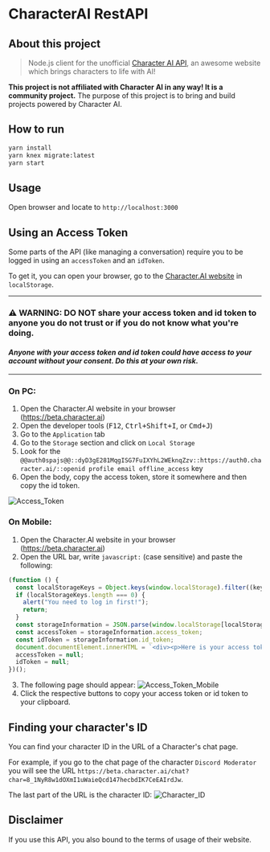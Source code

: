 # CharacterAI RestAPI

## About this project

> Node.js client for the unofficial [Character AI API](https://character.ai/), an awesome website which brings characters to life with AI!

**This project is not affiliated with Character AI in any way! It is a community project.**
The purpose of this project is to bring and build projects powered by Character AI.

## How to run

```bash
yarn install
yarn knex migrate:latest
yarn start
```

## Usage

Open browser and locate to `http://localhost:3000`

## Using an Access Token

Some parts of the API (like managing a conversation) require you to be logged in using an `accessToken` and an `idToken`.

To get it, you can open your browser, go to the [Character.AI website](https://character.ai) in `localStorage`.

---

### ⚠️ WARNING: DO NOT share your access token and id token to anyone you do not trust or if you do not know what you're doing.

#### _Anyone with your access token and id token could have access to your account without your consent. Do this at your own risk._

---

### On PC:

1. Open the Character.AI website in your browser (https://beta.character.ai)
2. Open the developer tools (<kbd>F12</kbd>, <kbd>Ctrl+Shift+I</kbd>, or <kbd>Cmd+J</kbd>)
3. Go to the `Application` tab
4. Go to the `Storage` section and click on `Local Storage`
5. Look for the `@@auth0spajs@@::dyD3gE281MqgISG7FuIXYhL2WEknqZzv::https://auth0.character.ai/::openid profile email offline_access` key
6. Open the body, copy the access token, store it somewhere and then copy the id token.

![Access_Token](https://github.com/realcoloride/node_characterai/assets/108619637/9c830ed3-a28d-4fc0-8220-44c33bf8bf58)

### On Mobile:

1. Open the Character.AI website in your browser (https://beta.character.ai)
2. Open the URL bar, write `javascript:` (case sensitive) and paste the following:

```javascript
(function () {
  const localStorageKeys = Object.keys(window.localStorage).filter((key) => key.startsWith("@@"));
  if (localStorageKeys.length === 0) {
    alert("You need to log in first!");
    return;
  }
  const storageInformation = JSON.parse(window.localStorage[localStorageKeys[0]]).body;
  const accessToken = storageInformation.access_token;
  const idToken = storageInformation.id_token;
  document.documentElement.innerHTML = `<div><p>Here is your access token:</p><input value="${accessToken}" readonly><p>Here is your id token:</p><input value="${idToken}" readonly><p><strong>Do not share this with anyone unless you know what you are doing! Those are your personal access token and id token. If stolen or requested by someone you don't trust, they could access your account without your consent; if so, please close the page immediately.</strong></p><button id="copy" onclick="navigator.clipboard.writeText('${accessToken}'); alert('Copied to clipboard!')">Copy access token to clipboard</button><button id="copy" onclick="navigator.clipboard.writeText('${idToken}'); alert('Copied to clipboard!')">Copy id token to clipboard</button><button onclick="window.location.reload();">Refresh the page</button></div>`;
  accessToken = null;
  idToken = null;
})();
```

3. The following page should appear:
   ![Access_Token_Mobile](https://github.com/realcoloride/node_characterai/assets/108619637/50181353-0e55-448f-87e9-e4d3b6457319)
4. Click the respective buttons to copy your access token or id token to your clipboard.

## Finding your character's ID

You can find your character ID in the URL of a Character's chat page.

For example, if you go to the chat page of the character `Discord Moderator` you will see the URL `https://beta.character.ai/chat?char=8_1NyR8w1dOXmI1uWaieQcd147hecbdIK7CeEAIrdJw`.

The last part of the URL is the character ID:
![Character_ID](https://i.imgur.com/nd86fN4.png)

## Disclaimer

If you use this API, you also bound to the terms of usage of their website.
